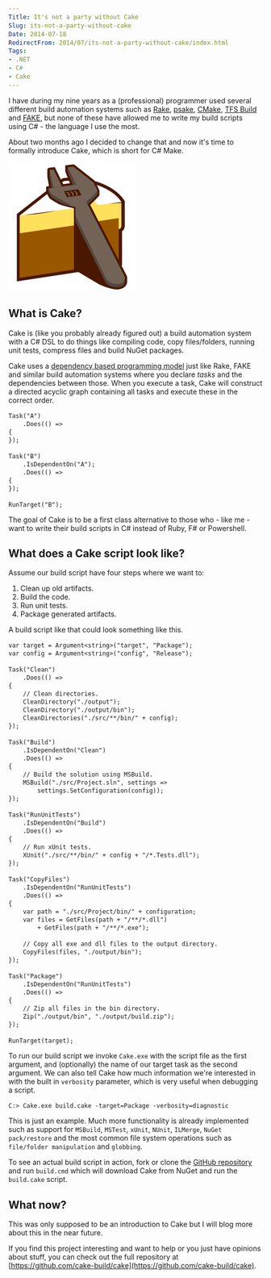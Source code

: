 ```yaml
---
Title: It's not a party without Cake
Slug: its-not-a-party-without-cake
Date: 2014-07-18
RedirectFrom: 2014/07/its-not-a-party-without-cake/index.html
Tags:
- .NET
- C#
- Cake
---
```


I have during my nine years as a (professional) programmer used several different build automation systems such as [Rake](https://github.com/ruby/rake), [psake](https://github.com/psake/psake), [CMake](http://www.cmake.org/), [TFS Build](http://msdn.microsoft.com/en-us/library/ms181709.aspx) and [FAKE](http://fsharp.github.io/FAKE/), but none of these have allowed me to write my build scripts using C# - the language I use the most.

About two months ago I decided to change that and now it's time to formally introduce Cake, which is short for C# Make.

<!--excerpt-->

![Build Status](cake-medium.png)

## What is Cake?

Cake is (like you probably already figured out) a build automation system with a C# DSL to do things like compiling code, copy files/folders, running unit tests, compress files and build NuGet packages. 

Cake uses a [dependency based programming model](http://martinfowler.com/articles/rake.html#DependencyBasedProgramming) just like Rake, FAKE and similar build automation systems where you declare *tasks* and the dependencies between those. When you execute a task, Cake will construct a directed acyclic graph containing all tasks and execute these in the correct order.

    Task("A")
        .Does(() =>
    {
    });

    Task("B")
        .IsDependentOn("A");
        .Does(() =>
    {
    });

    RunTarget("B");

The goal of Cake is to be a first class alternative to those who - like me - want to write their build scripts in C# instead of Ruby, F# or Powershell.

## What does a Cake script look like?

Assume our build script have four steps where we want to:

1. Clean up old artifacts.
2. Build the code.
3. Run unit tests.
4. Package generated artifacts.

A build script like that could look something like this.

    var target = Argument<string>("target", "Package");
    var config = Argument<string>("config", "Release");

    Task("Clean")
        .Does(() =>
    {
        // Clean directories.
        CleanDirectory("./output");
        CleanDirectory("./output/bin");
        CleanDirectories("./src/**/bin/" + config);
    });

    Task("Build")
        .IsDependentOn("Clean")
        .Does(() =>
    {
        // Build the solution using MSBuild.
        MSBuild("./src/Project.sln", settings => 
            settings.SetConfiguration(config));     
    });

    Task("RunUnitTests")
        .IsDependentOn("Build")
        .Does(() =>
    {
        // Run xUnit tests.
        XUnit("./src/**/bin/" + config + "/*.Tests.dll");
    });

    Task("CopyFiles")
        .IsDependentOn("RunUnitTests")
        .Does(() =>
    {
        var path = "./src/Project/bin/" + configuration;    
        var files = GetFiles(path + "/**/*.dll") 
            + GetFiles(path + "/**/*.exe");

        // Copy all exe and dll files to the output directory.
        CopyFiles(files, "./output/bin");
    });    

    Task("Package")
        .IsDependentOn("RunUnitTests")
        .Does(() =>
    {
        // Zip all files in the bin directory.
        Zip("./output/bin", "./output/build.zip");
    });

    RunTarget(target);

To run our build script we invoke `Cake.exe` with the script file as the first argument, and (optionally) the name of our target task as the second argument. We can also tell Cake how much information we're interested in with the built in `verbosity` parameter, which is very useful when debugging a script.

    C:> Cake.exe build.cake -target=Package -verbosity=diagnostic

This is just an example. Much more functionality is already implemented such as support for `MSBuild`, `MSTest`, `xUnit`, `NUnit`, `ILMerge`, `NuGet pack/restore` and the most common file system operations such as `file/folder manipulation` and `globbing`.

To see an actual build script in action, fork or clone the [GitHub repository](https://github.com/cake-build/cake) and run `build.cmd` which will download Cake from NuGet and run the `build.cake` script.

## What now?

This was only supposed to be an introduction to Cake but I will blog more about this in the near future.

If you find this project interesting and want to help or you just have opinions about stuff, you can check out the full repository at [https://github.com/cake-build/cake](https://github.com/cake-build/cake).